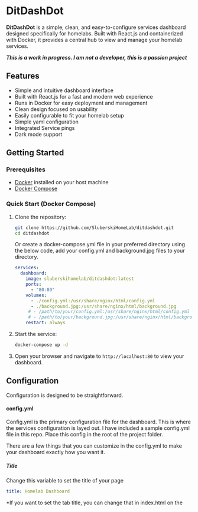 # DitDashDot

**DitDashDot** is a simple, clean, and easy-to-configure services dashboard designed specifically for homelabs. Built with React.js and containerized with Docker, it provides a central hub to view and manage your homelab services.

***This is a work in progress.  I am not a developer, this is a passion project***
## Features

- Simple and intuitive dashboard interface
- Built with React.js for a fast and modern web experience
- Runs in Docker for easy deployment and management
- Clean design focused on usability
- Easily configurable to fit your homelab setup
- Simple yaml configuration
- Integrated Service pings
- Dark mode support

## Getting Started

### Prerequisites

- [Docker](https://www.docker.com/) installed on your host machine
- [Docker Compose](https://docs.docker.com/compose/) 

### Quick Start (Docker Compose)

1. Clone the repository:
   ```bash
   git clone https://github.com/SluberskiHomeLab/ditdashdot.git
   cd ditdashdot
   ```

   Or create a docker-compose.yml file in your preferred directory using the below code, add your config.yml and background.jpg files to your directory.
   ```yml
   services:
     dashboard:
       image: sluberskihomelab/ditdashdot:latest
       ports:
         - "80:80"
       volumes:
         - ./config.yml:/usr/share/nginx/html/config.yml
         - ./background.jpg:/usr/share/nginx/html/background.jpg
        # - /path/to/your/config.yml:/usr/share/nginx/html/config.yml # For custom directory.  Make sure file exists prior to running.
        # - /path/to/your/background.jpg:/usr/share/nginx/html/background.jpg # For custom directory.  Make sure file exists prior to running.
       restart: always
   ```
   
2. Start the service:

   ```bash
   docker-compose up -d
   ```

4. Open your browser and navigate to `http://localhost:80` to view your dashboard.

## Configuration

Configuration is designed to be straightforward. 

#### config.yml

Config.yml is the primary configuration file for the dashboard.  This is where the services configuration is layed out.  I have included a sample config.yml file in this repo.  Place this config in the root of the project folder.  

There are a few things that you can customize in the config.yml to make your dashboard exactly how you want it.  

##### Title
Change this variable to set the title of your page
```yml
title: Homelab Dashboard
```
*If you want to set the tab title, you can change that in index.html on the <title> section
```html
<title>Homelab Dashboard</title>
```

##### Theme
DitDashDot has 4 themes to choose from. This should give you a bit of freedom with color combos and readability.

```yml
mode: dark_mode #Cards are dark grey, Text is white
```
```yml
mode: light_mode #Cards are white, Text is black
```
```yml
mode: trans_light #Cards are transparent, Text is black
```
```yml
mode: trans_dark #Cards are transparent, Text is white
```

##### Show Details
Show Details will either show or hide information like ip address and port on the card.

```yml
show_details: true #This will show ip address and port on the card
```
```yml
show_details: false #This will hide the ip address and port on the card
```

##### Groups
Groups are Separate sections intended to improve organization.  Each group that is listed is horizontal and has a centered title

Example of a service within a group with a title:
```yml
groups: # each group will be a separate vertical section in the dashboard
  - title: Home Automation
    services:
      - iconUrl: https://www.home-assistant.io/images/favicon.ico
        ip: 192.168.1.10
        name: Home Assistant
        port: 8123
        url: http://192.168.1.10:8123
```

#### Background Image

If you wish to use a different image for the background of your dashboard, replace the background.jpg file with your own. This must be a jpg image at the moment since the code specifically looks for the .jpg file extension.

#### Additional notes

- There are updates coming for the project.  I will track them here in GitHub.

## Technologies Used

- JavaScript (React.js)
- Docker
- HTML
- yaml

## Contributing

Contributions are welcome! Feel free to submit issues to give me suggestions on how to improve the project. 

## License

This project is licensed under the [MIT License](LICENSE).
